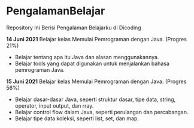# PengalamanBelajar
Repository Ini Berisi  Pengalaman Belajarku di Dicoding

**14 Juni 2021**
Belajar kelas Memulai Pemrograman dengan Java. (Progres 21%)
 * Belajar tentang apa itu Java dan alasan menggunakannya.
 * Belajar tools yang dapat digunakan untuk menjalankan bahasa pemrograman Java.

**15 Juni 2021**
Belajar kelas Memulai Pemrograman dengan Java. (Progres 56%)
  * Belajar dasar-dasar Java, seperti struktur dasar, tipe data, string, operator, input output, dan rray.
  * Belajar control flow dalam Java, seperti perulangan dan percabangan.
  * Belajar tipe data koleksi, seperti list, set, dan map.
